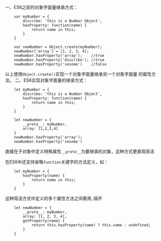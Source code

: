 一、ES6之前的对象字面量继承方式：
```
    var myNumber = {
        discribe: 'this is a Number Object',
        hasProperty: function(name) {
            return name in this;
        }
    }

    var newNumber = Object.create(myNumber);
    newNumber['array'] = [1, 2, 3, 4];
    newNumber.hasProperty('array');    //true
    newNumber.hasProperty('discribe'); //true
    newNumber.hasProperty('sesome')    //false
```
以上使用`Object.create()`实现一个对象字面量继承另一个对象字面量
的属性方法。
二、ES6实现对象字面量的继承方式：
```
    let myNumber = {
        discribe: 'this is a Number Object',
        hasProperty: function(name) {
            return name in this;
        }
    }

    let newNumber = {
        __proto__: myNumber,
        array: [1,2,3,4]
    }
    newNumber.hasProperty('array');
    newNumber.hasProperty('sesome')
```
直接在子对象中定义特殊属性`__proto__`为要继承的对象，这种方式更直观简洁

在ES6中还支持省略`function`关键字的方法定义，如：
```
    let myNumber = {
        hasProperty(name) {
            return name in this;
        }
    }
```
这种简洁方式中定义的多个属性方法之间需用`,`隔开

```
    let newNumber = {
        __proto__: myNumber,
        array: [1, 2, 3, 4],
        getProperty(name) {
            return this.hasProperty(name) ? this.name : undefined;
        }
    }

